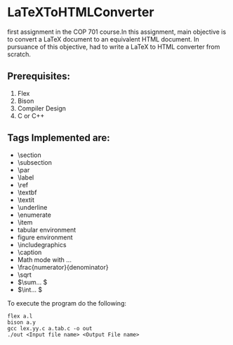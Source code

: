 # LaTeXToHTMLConverter
first assignment in the COP 701 course.In this assignment, main objective is to convert a LaTeX document to an equivalent HTML document.
In pursuance of this objective, had to write a LaTeX to HTML converter from scratch.

## Prerequisites:

1. Flex
2. Bison
3. Compiler Design
4. C or C++

## Tags Implemented are: 

* \section
* \subsection
* \par
* \label
* \ref
* \textbf
* \textit
* \underline
* \enumerate
* \item
* tabular environment
* figure environment
* \includegraphics
* \caption
* Math mode with $...$
* \frac{numerator}{denominator}
* \sqrt
* $\sum... $
* $\int...   $

To execute the program do the following:

```
flex a.l
bison a.y 
gcc lex.yy.c a.tab.c -o out
./out <Input file name> <Output File name>
```
